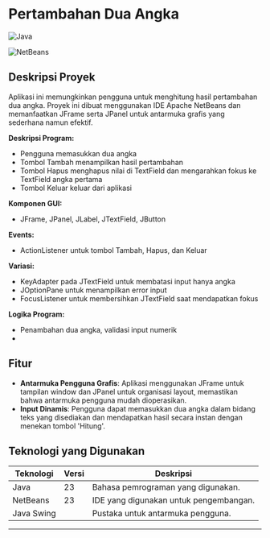 
# Pertambahan Dua Angka

![Java](https://img.shields.io/badge/Java-v1.8-blue.svg)

![NetBeans](https://img.shields.io/badge/NetBeans-IDE-orange.svg)

## Deskripsi Proyek
Aplikasi ini memungkinkan pengguna untuk menghitung hasil pertambahan dua angka. Proyek ini dibuat menggunakan IDE Apache NetBeans dan memanfaatkan JFrame serta JPanel untuk antarmuka grafis yang sederhana namun efektif.

**Deskripsi Program:**
- Pengguna memasukkan dua angka
- Tombol Tambah menampilkan hasil pertambahan
- Tombol Hapus menghapus nilai di TextField dan mengarahkan fokus ke TextField angka pertama
- Tombol Keluar keluar dari aplikasi

**Komponen GUI:**
- JFrame, JPanel, JLabel, JTextField, JButton

**Events:**
- ActionListener untuk tombol Tambah, Hapus, dan Keluar

**Variasi:**
- KeyAdapter pada JTextField untuk membatasi input hanya angka
- JOptionPane untuk menampilkan error input
- FocusListener untuk membersihkan JTextField saat mendapatkan fokus

**Logika Program:**
- Penambahan dua angka, validasi input numerik
- 
## Fitur
- **Antarmuka Pengguna Grafis**: Aplikasi menggunakan JFrame untuk tampilan window dan JPanel untuk organisasi layout, memastikan bahwa antarmuka pengguna mudah dioperasikan.
- **Input Dinamis**: Pengguna dapat memasukkan dua angka dalam bidang teks yang disediakan dan mendapatkan hasil secara instan dengan menekan tombol 'Hitung'.

## Teknologi yang Digunakan
| Teknologi | Versi | Deskripsi |
|-----------|-------|-----------|
| Java      | 23   | Bahasa pemrograman yang digunakan. |
| NetBeans  | 23  | IDE yang digunakan untuk pengembangan. |
| Java Swing|       | Pustaka untuk antarmuka pengguna. |


---
